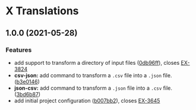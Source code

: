 # X Translations
## 1.0.0 (2021-05-28)


### Features

* add support to transform a directory of input files ([0db96ff](https://bitbucket.org/colbenson/x-translations/commits/0db96ff43e0e66db1defa1a9aa48fe7f6d2472f8)), closes [EX-3824](https://searchbroker.atlassian.net/browse/EX-3824)
* **csv-json:** add command to transform a `.csv` file into a `.json` file. ([b3e0146](https://bitbucket.org/colbenson/x-translations/commits/b3e0146a36db4203c2647951951ff3d594cb4693))
* **json-csv:** add command to transform a `.json` file into a `.csv` file. ([3bd6b87](https://bitbucket.org/colbenson/x-translations/commits/3bd6b87056ebc98f06a5bccbecf4c4435cba36f5))
* add initial project configuration ([b007bb2](https://bitbucket.org/colbenson/x-translations/commits/b007bb2882ca09f67ddc69b0af2a5817d3964361)), closes [EX-3645](https://searchbroker.atlassian.net/browse/EX-3645)
